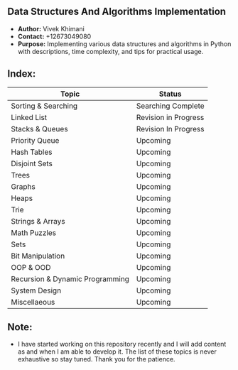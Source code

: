 ## Data Structures And Algorithms Implementation
- **Author:** Vivek Khimani
- **Contact:** +12673049080
- **Purpose:** Implementing various data structures and algorithms in Python with descriptions, time complexity, and tips for practical usage.

## Index:
| Topic     								| Status		  							|
| -----     								| -----       							|
| Sorting & Searching					|  Searching Complete     			| 
| Linked List								|  Revision in Progress    		| 
| Stacks & Queues							|	Revision In Progress			  	|
| Priority Queue							|	Upcoming								|
| Hash Tables								|	Upcoming								|
| Disjoint Sets							|	Upcoming								|
| Trees										|	Upcoming								|
| Graphs										|	Upcoming								|
| Heaps										|	Upcoming								|
| Trie										|	Upcoming								|
| Strings & Arrays						|	Upcoming								|
| Math Puzzles								|	Upcoming								|
| Sets										|	Upcoming								|
| Bit Manipulation						|	Upcoming								|
| OOP & OOD									| 	Upcoming								|
| Recursion & Dynamic Programming	|	Upcoming								|
| System Design							|  Upcoming								|
| Miscellaeous								|  Upcoming								|


## Note:
- I have started working on this repository recently and I will add content as and when I am able to develop it. The list of these topics is never exhaustive so stay tuned. Thank you for the patience.
